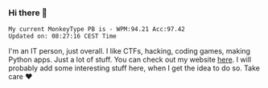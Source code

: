 ### Hi there 👋
<!-- PB START -->
```
My current MonkeyType PB is - WPM:94.21 Acc:97.42
Updated on: 08:27:16 CEST Time
```
<!-- PB END -->
I'm an IT person, just overall. I like CTFs, hacking, coding games, making Python apps. Just a lot of stuff.
You can check out my website [here](https://skill3472.github.io/).
I will probably add some interesting stuff here, when I get the idea to do so. Take care ❤️
